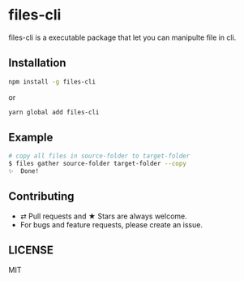 # files-cli

files-cli is a executable package that let you can manipulte file in cli.

## Installation

```bash
npm install -g files-cli
```

or

```bash
yarn global add files-cli
```

## Example

```bash
# copy all files in source-folder to target-folder
$ files gather source-folder target-folder --copy
✨  Done!
```

## Contributing

- ⇄ Pull requests and ★ Stars are always welcome.
- For bugs and feature requests, please create an issue.

## LICENSE

MIT